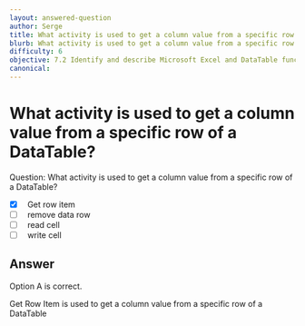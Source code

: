 ```yaml
---
layout: answered-question
author: Serge
title: What activity is used to get a column value from a specific row of a DataTable?
blurb: What activity is used to get a column value from a specific row of a DataTable?
difficulty: 6
objective: 7.2 Identify and describe Microsoft Excel and DataTable functions, and how Excel activities are used for data manipulation
canonical: 
---
```


<h1>What activity is used to get a column value from a specific row of a DataTable?</h1>

Question:  What activity is used to get a column value from a specific row of a DataTable?

 - [X] &nbsp;  Get row item
 - [ ] &nbsp;  remove data row
 - [ ] &nbsp;  read cell
 - [ ] &nbsp;  write cell

## Answer

Option A is correct.

Get Row Item is used to get a column value from a specific row of a DataTable

